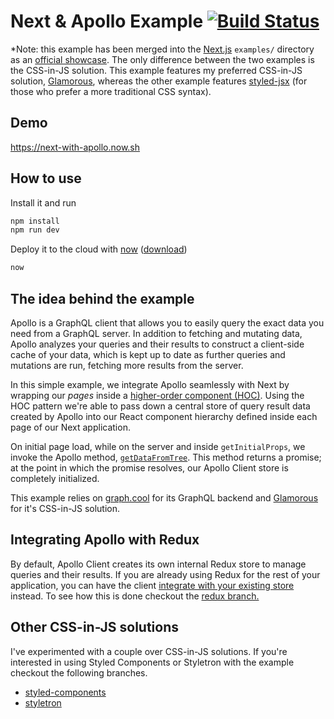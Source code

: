 # Next & Apollo Example [![Build Status](https://travis-ci.org/ads1018/next-apollo-example.svg?branch=master)](https://travis-ci.org/ads1018/next-apollo-example)

*Note: this example has been merged into the  [Next.js](https://github.com/zeit/next.js/) `examples/` directory as an [official showcase](https://github.com/zeit/next.js/tree/master/examples/with-apollo).
The only difference between the two examples is the CSS-in-JS solution. This example features my preferred CSS-in-JS solution, [Glamorous](https://github.com/paypal/glamorous), whereas the other example features [styled-jsx](https://github.com/zeit/styled-jsx) (for those who prefer a more traditional CSS syntax).

## Demo
https://next-with-apollo.now.sh

## How to use
Install it and run

```bash
npm install
npm run dev
```

Deploy it to the cloud with [now](https://zeit.co/now) ([download](https://zeit.co/download))

```bash
now
```

## The idea behind the example
Apollo is a GraphQL client that allows you to easily query the exact data you need from a GraphQL server. In addition to fetching and mutating data, Apollo analyzes your queries and their results to construct a client-side cache of your data, which is kept up to date as further queries and mutations are run, fetching more results from the server.

In this simple example, we integrate Apollo seamlessly with Next by wrapping our *pages* inside a [higher-order component (HOC)](https://facebook.github.io/react/docs/higher-order-components.html). Using the HOC pattern we're able to pass down a central store of query result data created by Apollo into our React component hierarchy defined inside each page of our Next application.

On initial page load, while on the server and inside `getInitialProps`, we invoke the Apollo method,  [`getDataFromTree`](http://dev.apollodata.com/react/server-side-rendering.html#getDataFromTree). This method returns a promise; at the point in which the promise resolves, our Apollo Client store is completely initialized.

This example relies on [graph.cool](http://graph.cool) for its GraphQL backend and [Glamorous](https://github.com/paypal/glamorous) for it's CSS-in-JS solution.

## Integrating Apollo with Redux
By default, Apollo Client creates its own internal Redux store to manage queries and their results. If you are already using Redux for the rest of your application, you can have the client [integrate with your existing store](http://dev.apollodata.com/react/redux.html) instead. To see how this is done checkout the [redux branch.](https://github.com/ads1018/next-apollo-example/tree/redux)

## Other CSS-in-JS solutions
I've experimented with a couple over CSS-in-JS solutions. If you're interested in using Styled Components or Styletron with the example checkout the following  branches.

* [styled-components](https://github.com/ads1018/next-apollo-example/tree/styled-components)
* [styletron](https://github.com/ads1018/next-apollo-example/tree/styletron)
